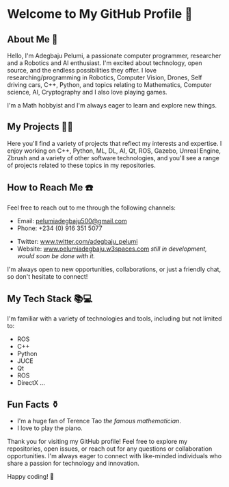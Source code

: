 # Welcome to My GitHub Profile 👋

## About Me 📖

Hello, I'm Adegbaju Pelumi, a passionate computer programmer, researcher and a Robotics and AI enthusiast. I'm excited about technology, open source, and the endless possibilities they offer. I love researching/programming in Robotics, Computer Vision, Drones, Self driving cars, C++, Python, and topics relating to Mathematics, Computer science, AI, Cryptography and I also love playing games. 

I'm a Math hobbyist and I'm always eager to learn and explore new things. 

## My Projects 👩‍💻

Here you'll find a variety of projects that reflect my interests and expertise. I enjoy working on C++, Python, ML, DL, AI, Qt, ROS, Gazebo, Unreal Engine, Zbrush and a variety of other software technologies, and you'll see a range of projects related to these topics in my repositories.

## How to Reach Me ☎️

Feel free to reach out to me through the following channels:

- Email: pelumiadegbaju500@gmail.com
- Phone: +234 (0) 916 351 5077
<!-- LinkedIn: [My LinkedIn Profile] -->
- Twitter: www.twitter.com/adegbaju_pelumi
- Website: www.pelumiadegbaju.w3spaces.com *still in development, would soon be done with it.*

I'm always open to new opportunities, collaborations, or just a friendly chat, so don't hesitate to connect!

## My Tech Stack 📚💻

I'm familiar with a variety of technologies and tools, including but not limited to:

- ROS
- C++
- Python
- JUCE
- Qt
- ROS
- DirectX ...

## Fun Facts ⚱️

- I'm a huge fan of Terence Tao *the famous mathematician*.
- I love to play the piano.

Thank you for visiting my GitHub profile! Feel free to explore my repositories, open issues, or reach out for any questions or collaboration opportunities. I'm always eager to connect with like-minded individuals who share a passion for technology and innovation.

Happy coding! 🚀

<!---
Tobiloba27/Tobiloba27 is a ✨ special ✨ repository because its `README.md` (this file) appears on your GitHub profile.
You can click the Preview link to take a look at your changes.
--->
